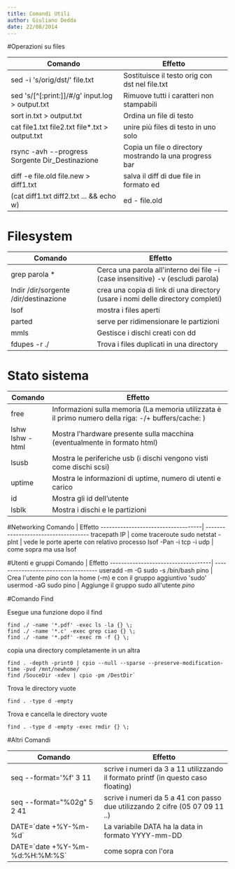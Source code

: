 ```yaml
---
title: Comandi Utili
author: Giuliano Dedda 
date: 22/08/2014
---
```


#Operazioni su files

Comando                                               	| Effetto
--------------------------------------------------------| --------------------------------------------------------
sed -i 's/orig/dst/' file.txt 			                | Sostituisce il testo orig con dst nel file.txt
sed 's/[^[:print:]]/#/g' input.log > output.txt 		| Rimuove tutti i caratteri non stampabili 
sort in.txt > output.txt                       			| Ordina un file di testo
cat file1.txt file2.txt file\*.txt > output.txt  		| unire più files di testo in uno solo
rsync -avh --progress Sorgente  Dir_Destinazione        | Copia un file o directory mostrando  la una progress bar
diff -e file.old file.new > diff1.txt                   | salva il diff di due file in formato ed 
(cat diff1.txt diff2.txt ... && echo w) | ed - file.old | usa il file diff.txt per modificare il file.old (verificare)


# Filesystem

Comando                                               	| Effetto
--------------------------------------------------------| --------------------------------------------------------
grep parola *									  		| Cerca una parola all'interno dei file -i (case insensitive) -v (escludi parola)
lndir /dir/sorgente /dir/destinazione			  		| crea una copia di link di una directory (usare i nomi delle directory completi)
lsof											  		| mostra i files aperti
parted											  		| serve per ridimensionare le partizioni
mmls												  	| Gestisce i dischi creati con dd
fdupes -r ./										  	| Trova i files duplicati in una directory

# Stato sistema
Comando                             | Effetto
------------------------------------| ------------------------------------
free								| Informazioni sulla memoria (La memoria utilizzata è il primo numero della riga: -/+ buffers/cache: )
lshw <br> lshw -html 				| Mostra l'hardware presente sulla macchina (eventualmente in formato html)
lsusb								| Mostra le periferiche usb (i dischi vengono visti come dischi scsi)
uptime								| Mostra le informazioni di uptime, numero di utenti e carico
id									| Mostra gli id dell’utente
lsblk								| Mostra i dischi e le partizioni


#Networking
Comando                             | Effetto
------------------------------------| ------------------------------------
tracepath IP                        | come traceroute
sudo netstat -plnt                  | vede le porte aperte con relativo processo
lsof -Pan -i tcp -i udp             | come sopra ma usa lsof

#Utenti e gruppi
Comando                             | Effetto
------------------------------------| ------------------------------------
useradd -m -G sudo -s /bin/bash pino    | Crea l'utente _pino_ con la home (-m) e con il gruppo aggiuntivo 'sudo'
usermod -aG sudo pino                   | Aggiunge il gruppo sudo all'utente _pino_

#Comando Find

Esegue una funzione dopo il find   

    find ./ -name '*.pdf' -exec ls -la {} \;     
    find ./ -name '*.c' -exec grep ciao {} \;
    find ./ -name '*.pdf' -exec rm -f {} \;

copia una directory completamente in un altra   

    find . -depth -print0 | cpio --null --sparse --preserve-modification-time -pvd /mnt/newhome/
    find /SouceDir -xdev | cpio -pm /DestDir`  

Trova le directory vuote   

    find . -type d -empty

Trova e cancella le directory vuote   

    find . -type d -empty -exec rmdir {} \;
    
#Altri Comandi

Comando                             | Effetto
------------------------------------| ------------------------------------
seq --format='%f' 3 11				| scrive i numeri da 3 a 11 utilizzando il formato printf (in questo caso floating)
seq --format="%02g" 5 2 41          | scrive i numeri da 5 a 41 con passo due utilizzando 2 cifre (05 07 09 11 ..)
DATE=\`date +%Y-%m-%d\`             | La variabile DATA ha la data in formato YYYY-mm-DD
DATE=\`date +%Y-%m-%d:%H:%M:%S\`    | come sopra con l'ora
